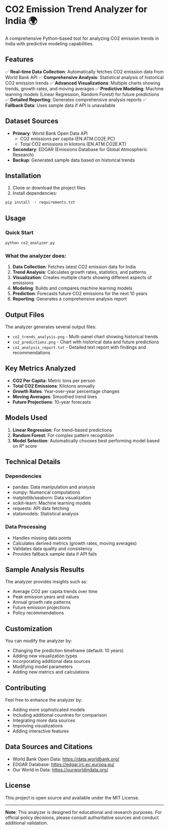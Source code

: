 # CO2 Emission Trend Analyzer for India 🌍

A comprehensive Python-based tool for analyzing CO2 emission trends in India with predictive modeling capabilities.

## Features

✅ **Real-time Data Collection**: Automatically fetches CO2 emission data from World Bank API
✅ **Comprehensive Analysis**: Statistical analysis of historical CO2 emission trends
✅ **Advanced Visualizations**: Multiple charts showing trends, growth rates, and moving averages
✅ **Predictive Modeling**: Machine learning models (Linear Regression, Random Forest) for future predictions
✅ **Detailed Reporting**: Generates comprehensive analysis reports
✅ **Fallback Data**: Uses sample data if API is unavailable

## Dataset Sources

- **Primary**: World Bank Open Data API
  - CO2 emissions per capita (EN.ATM.CO2E.PC)
  - Total CO2 emissions in kilotons (EN.ATM.CO2E.KT)
- **Secondary**: EDGAR (Emissions Database for Global Atmospheric Research)
- **Backup**: Generated sample data based on historical trends

## Installation

1. Clone or download the project files
2. Install dependencies:
```bash
pip install -r requirements.txt
```

## Usage

### Quick Start
```bash
python co2_analyzer.py
```

### What the analyzer does:
1. **Data Collection**: Fetches latest CO2 emission data for India
2. **Trend Analysis**: Calculates growth rates, statistics, and patterns
3. **Visualization**: Creates multiple charts showing different aspects of emissions
4. **Modeling**: Builds and compares machine learning models
5. **Prediction**: Forecasts future CO2 emissions for the next 10 years
6. **Reporting**: Generates a comprehensive analysis report

## Output Files

The analyzer generates several output files:

- `co2_trends_analysis.png` - Multi-panel chart showing historical trends
- `co2_predictions.png` - Chart with historical data and future predictions
- `co2_analysis_report.txt` - Detailed text report with findings and recommendations

## Key Metrics Analyzed

- **CO2 Per Capita**: Metric tons per person
- **Total CO2 Emissions**: Kilotons annually
- **Growth Rates**: Year-over-year percentage changes
- **Moving Averages**: Smoothed trend lines
- **Future Projections**: 10-year forecasts

## Models Used

1. **Linear Regression**: For trend-based predictions
2. **Random Forest**: For complex pattern recognition
3. **Model Selection**: Automatically chooses best performing model based on R² score

## Technical Details

### Dependencies
- pandas: Data manipulation and analysis
- numpy: Numerical computations
- matplotlib/seaborn: Data visualization
- scikit-learn: Machine learning models
- requests: API data fetching
- statsmodels: Statistical analysis

### Data Processing
- Handles missing data points
- Calculates derived metrics (growth rates, moving averages)
- Validates data quality and consistency
- Provides fallback sample data if API fails

## Sample Analysis Results

The analyzer provides insights such as:
- Average CO2 per capita trends over time
- Peak emission years and values
- Annual growth rate patterns
- Future emission projections
- Policy recommendations

## Customization

You can modify the analyzer by:
- Changing the prediction timeframe (default: 10 years)
- Adding new visualization types
- Incorporating additional data sources
- Modifying model parameters
- Adding new metrics and calculations

## Contributing

Feel free to enhance the analyzer by:
- Adding more sophisticated models
- Including additional countries for comparison
- Integrating more data sources
- Improving visualizations
- Adding interactive features

## Data Sources and Citations

- World Bank Open Data: https://data.worldbank.org/
- EDGAR Database: https://edgar.jrc.ec.europa.eu/
- Our World in Data: https://ourworldindata.org/

## License

This project is open source and available under the MIT License.

---

**Note**: This analyzer is designed for educational and research purposes. For official policy decisions, please consult authoritative sources and conduct additional validation.